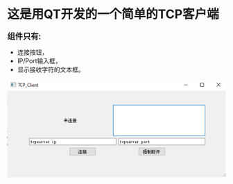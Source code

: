 # 这是用QT开发的一个简单的TCP客户端
__<font size="4">组件只有:</font>__
+ 连接按钮，
+ IP/Port输入框，
+ 显示接收字符的文本框。
  
 ![如图](https://github.com/glasswarm/QT_Projrct/blob/master/Project/TCP_Client/photo/1.png#pic_center)
